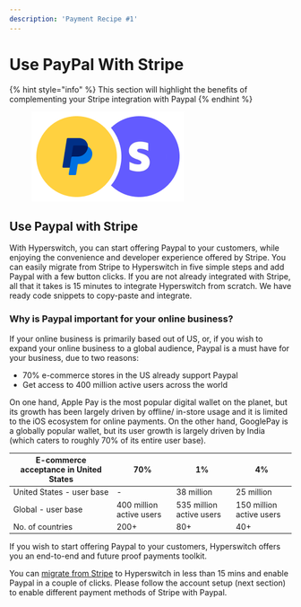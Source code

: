 ```yaml
---
description: 'Payment Recipe #1'
---
```


# Use PayPal With Stripe

{% hint style="info" %}
This section will highlight the benefits of complementing your Stripe integration with Paypal
{% endhint %}

<figure><img src="../../../.gitbook/assets/image (98).png" alt=""><figcaption></figcaption></figure>

## Use Paypal with Stripe

With Hyperswitch, you can start offering Paypal to your customers, while enjoying the convenience and developer experience offered by Stripe. You can easily migrate from Stripe to Hyperswitch in five simple steps and add Paypal with a few button clicks. If you are not already integrated with Stripe, all that it takes is 15 minutes to integrate Hyperswitch from scratch. We have ready code snippets to copy-paste and integrate.

### Why is Paypal important for your online business?

If your online business is primarily based out of US, or, if you wish to expand your online business to a global audience, Paypal is a must have for your business, due to two reasons:

* 70% e-commerce stores in the US already support Paypal
* Get access to 400 million active users across the world

On one hand, Apple Pay is the most popular digital wallet on the planet, but its growth has been largely driven by offline/ in-store usage and it is limited to the iOS ecosystem for online payments. On the other hand, GooglePay is a globally popular wallet, but its user growth is largely driven by India (which caters to roughly 70% of its entire user base).

| E-commerce acceptance in United States | 70%                      | 1%                       | 4%                       |
| -------------------------------------- | ------------------------ | ------------------------ | ------------------------ |
| United States - user base              | -                        | 38 million               | 25 million               |
| Global - user base                     | 400 million active users | 535 million active users | 150 million active users |
| No. of countries                       | 200+                     | 80+                      | 40+                      |

If you wish to start offering Paypal to your customers, Hyperswitch offers you an end-to-end and future proof payments toolkit.



You can [migrate from Stripe](../migrate-from-stripe/) to Hyperswitch in less than 15 mins and enable Paypal in a couple of clicks. Please follow the account setup (next section) to enable different payment methods of Stripe with Paypal.

###
